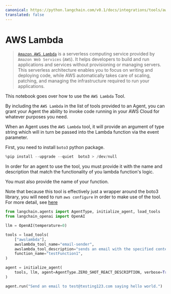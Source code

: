 ```yaml
---
canonical: https://python.langchain.com/v0.1/docs/integrations/tools/awslambda
translated: false
---
```


# AWS Lambda

>[`Amazon AWS Lambda`](https://aws.amazon.com/pm/lambda/) is a serverless computing service provided by `Amazon Web Services` (`AWS`). It helps developers to build and run applications and services without provisioning or managing servers. This serverless architecture enables you to focus on writing and deploying code, while AWS automatically takes care of scaling, patching, and managing the infrastructure required to run your applications.

This notebook goes over how to use the `AWS Lambda` Tool.

By including the `AWS Lambda` in the list of tools provided to an Agent, you can grant your Agent the ability to invoke code running in your AWS Cloud for whatever purposes you need.

When an Agent uses the `AWS Lambda` tool, it will provide an argument of type string which will in turn be passed into the Lambda function via the event parameter.

First, you need to install `boto3` python package.

```python
%pip install --upgrade --quiet  boto3 > /dev/null
```

In order for an agent to use the tool, you must provide it with the name and description that match the functionality of you lambda function's logic.

You must also provide the name of your function.

Note that because this tool is effectively just a wrapper around the boto3 library, you will need to run `aws configure` in order to make use of the tool. For more detail, see [here](https://docs.aws.amazon.com/cli/index.html)

```python
from langchain.agents import AgentType, initialize_agent, load_tools
from langchain_openai import OpenAI

llm = OpenAI(temperature=0)

tools = load_tools(
    ["awslambda"],
    awslambda_tool_name="email-sender",
    awslambda_tool_description="sends an email with the specified content to test@testing123.com",
    function_name="testFunction1",
)

agent = initialize_agent(
    tools, llm, agent=AgentType.ZERO_SHOT_REACT_DESCRIPTION, verbose=True
)

agent.run("Send an email to test@testing123.com saying hello world.")
```